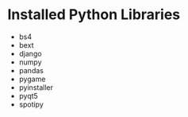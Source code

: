 # Installed Python Libraries

- bs4
- bext
- django
- numpy
- pandas
- pygame
- pyinstaller
- pyqt5
- spotipy
